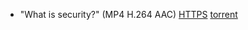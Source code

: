- "What is security?" (MP4 H.264 AAC)
  [HTTPS](https://ver.miun.se/courses/security/dasak/foundations-security.mp4)
  [torrent](https://ver.miun.se/courses/security/dasak/foundations-security.mp4.torrent)

